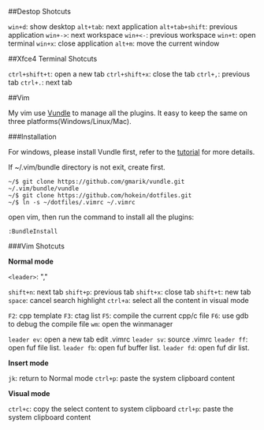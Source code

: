 ##Destop Shotcuts

`win+d`: show desktop
`alt+tab`: next application
`alt+tab+shift`: previous application
`win+->`: next workspace
`win+<-`: previous workspace
`win+t`: open terminal
`win+x`: close application
`alt+m`: move the current window

##Xfce4 Terminal Shotcuts

`ctrl+shift+t`: open a new tab
`ctrl+shift+x`: close the tab
`ctrl+,`: previous tab
`ctrl+.`: next tab

##Vim 

My vim use [Vundle](https://github.com/gmarik/vundle) to manage all the plugins. 
It easy to keep the same on three platforms(Windows/Linux/Mac).

###Installation 

For windows, please install Vundle first, refer to the [tutorial](https://github.com/gmarik/vundle/wiki/Vundle-for-Windows) for more details.

If ~/.vim/bundle directory is not exit, create first.

    ~/$ git clone https://github.com/gmarik/vundle.git ~/.vim/bundle/vundle
    ~/$ git clone https://github.com/hokein/dotfiles.git
    ~/$ ln -s ~/dotfiles/.vimrc ~/.vimrc

open vim, then run the command to install all the plugins:

    :BundleInstall

###Vim Shotcuts

**Normal mode**

`<leader>`: ","

`shift+n`: next tab
`shift+p`: previous tab
`shift+x`: close tab
`shift+t`: new tab
`space`: cancel search highlight
`ctrl+a`: select all the content in visual mode

`F2`: cpp template
`F3`: ctag list
`F5`: compile the current cpp/c file
`F6`: use gdb to debug the compile file
`wm`: open the winmanager

`leader ev`: open a new tab edit .vimrc
`leader sv`: source .vimrc
`leader ff`: open fuf file list.
`leader fb`: open fuf buffer list.
`leader fd`: open fuf dir list.

**Insert mode**

`jk`: return to Normal mode
`ctrl+p`: paste the system clipboard content

**Visual mode**

`ctrl+c`: copy the select content to system clipboard
`ctrl+p`: paste the system clipboard content
